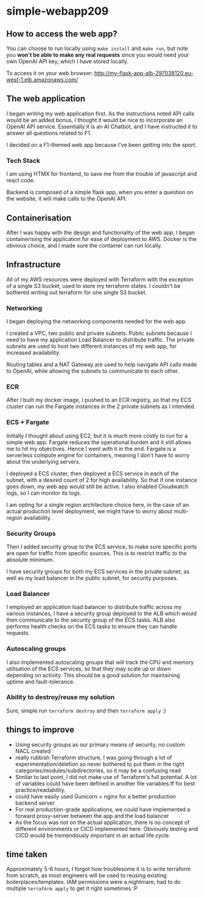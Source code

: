 # simple-webapp209
## How to access the web app?
You can choose to run locally using `make install` and `make run`, but note you **won't be able to make any real requests** since you would need your own OpenAI API key, which I have stored locally.

To access it on your web browser: http://my-flask-app-alb-297038120.eu-west-1.elb.amazonaws.com/

## The web application
I began writing my web application first. As the instructions noted API calls would be an added bonus, I thought it would be nice to incorporate an OpenAI API service. Essentially it is an AI Chatbot, and I have instructed it to answer all questions related to F1. 

I decided on a F1-themed web app because I've been getting into the sport.

### Tech Stack
I am using HTMX for frontend, to save me from the trouble of javascript and react code. 

Backend is composed of a simple flask app, when you enter a question on the website, it will make calls to the OpenAI API.

## Containerisation
After I was happy with the design and functionality of the web app, I began containerising the application for ease of deployment to AWS. Docker is the obvious choice, and I made sure the container can run locally.

## Infrastructure
All of my AWS resources were deployed with Terraform with the exception of a single S3 bucket, used to store my terraform states. I couldn't be bothered writing out terraform for one single S3 bucket. 

### Networking
I began deploying the networking components needed for the web app. 

I created a VPC, two public and private subnets. Public subnets because I need to have my application Load Balancer to distribute traffic. The private subnets are used to host two different instances of my web app, for increased availability.

Routing tables and a NAT Gateway are used to help navigate API calls made to OpenAI, while allowing the subnets to communicate to each other. 

### ECR
After I built my docker image, I pushed to an ECR registry, so that my ECS cluster can run the Fargate instances in the 2 private subnets as I intended.

### ECS + Fargate
Initially I thought about using EC2, but it is much more costly to run for a simple web app. Fargate reduces the operational burden and it still allows me to hit my objectives. Hence I went with it in the end. Fargate is a serverless compute engine for containers, meaning I don't have to worry about the underlying servers. 

I deployed a ECS cluster, then deployed a ECS service in each of the subnet, with a desired count of 2 for high availability. So that if one instance goes down, my web app would still be active. I also enabled Cloudwatch logs, so I can monitor its logs.

I am opting for a single region architecture choice here, in the case of an actual production level deployment, we might have to worry about multi-region availability.

### Security Groups
Then I added security group to the ECS service, to make sure specific ports are open for traffic from specific sources. This is to restrict traffic to the absolute minimum. 

I have security groups for both my ECS services in the private subnet, as well as my load balancer in the public subnet, for security purposes.

### Load Balancer
I employed an application load balancer to distribute traffic across my various instances, I have a security group deployed to the ALB which would then communicate to the security group of the ECS tasks. ALB also performs health checks on the ECS tasks to ensure they can handle requests.

### Autoscaling groups
I also implemented autoscaling groups that will track the CPU and memory utilisation of the ECS services, so that they may scale up or down depending on activity. This should be a good solution for maintaining uptime and fault-tolerance. 

### Ability to destroy/reuse my solution
Sure, simple run `terraform destroy` and then `terraform apply` :) 


## things to improve
- Using security groups as our primary means of security, no custom NACL created
- really rubbish Terraform structure, I was going through a lot of experimentation/deletion so never bothered to put them in the right categories/modules/subdirectories, so it may be a confusing read
- Similar to last point, I did not make use of Terraform's full potential. A lot of variables could have been defined in another file variables.tf for best practice/readability.
- could have easily used Gunicorn + nginx for a better production backend server
- For real production-grade applications, we could have implemented a forward proxy-server between the app and the load balancer
- As the focus was not on the actual application, there is no concept of different environments or CICD implemented here. Obviously testing and CICD would be tremendously important in an actual life cycle.

## time taken 
Approximately 5-6 hours, I forgot how troublesome it is to write terraform from scratch, as most engineers will be used to reusing existing boilerplaces/templates. IAM permissions were a nightmare, had to do multiple `terraform apply` to get it right sometimes :P 
